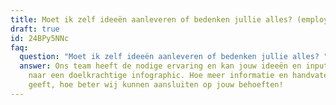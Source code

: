 ```yaml
---
title: Moet ik zelf ideeën aanleveren of bedenken jullie alles? (employer)
draft: true
id: 24BPy5NNc
faq:
  question: "Moet ik zelf ideeën aanleveren of bedenken jullie alles? "
  answer: Ons team heeft de nodige ervaring en kan jouw ideeën en input vertalen
    naar een doelkrachtige infographic. Hoe meer informatie en handvaten je ons
    geeft, hoe beter wij kunnen aansluiten op jouw behoeften!
---
```

